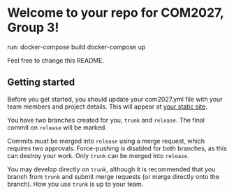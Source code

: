 Welcome to your repo for COM2027, Group 3!
=====================================================

run:
docker-compose build
docker-compose up

Feel free to change this README.

Getting started
---------------

Before you get started, you should update your com2027.yml file with your team members and project details. This will appear at [your static site](https://csee.pages.surrey.ac.uk/com2027/2023-24/Group3).

You have two branches created for you, `trunk` and `release`. The final commit on `release` will be marked.

Commits must be merged into `release` using a merge request, which requires two approvals. Force-pushing is disabled for both branches, as this can destroy your work. Only `trunk` can be merged into `release`.

You may develop directly on `trunk`, although it is recommended that you branch from `trunk` and submit merge requests (or merge directly onto the branch). How you use `trunk` is up to your team.
